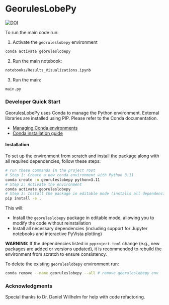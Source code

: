 
# GeorulesLobePy
[![DOI](https://zenodo.org/badge/723123162.svg)](https://doi.org/10.5281/zenodo.15717349)


To run the main code run: 
1. Activate the `georuleslobepy` environment
```bash
conda activate georuleslobepy
```
2. Run the main notebook:
``` bash
notebooks/Results_Visualizations.ipynb
```
3. Run the main:
```bash
main.py
```  


### Developer Quick Start
GeorulesLobePy uses Conda to manage the Python environment. External libraries are installed using PIP. Please refer to the Conda documentation.  
- [Managing Conda environments](https://conda.io/projects/conda/en/latest/user-guide/tasks/manage-environments.html#creating-an-environment-with-commands)
- [Conda installation guide](https://conda.io/projects/conda/en/latest/user-guide/getting-started.html#)

#### Installation
To set up the environment from scratch and install the package along with all required dependencies, follow these steps:
 
```bash
# run these commands in the project root
# Step 1: Create a new conda environment with Python 3.11
conda create -n georuleslobepy python=3.11
# Step 2: Activate the environment
conda activate georuleslobepy
# Step 3: Install the package in editable mode (installs all dependencies listed in pyproject.toml)
pip install -e .
```
This will: 
- Install the `georuleslobepy` package in editable mode, allowing you to modify the code without reinstallation
- Install all necessary dependencies (including support for Jupyter notebooks and interactive PyVista plotting)
  

**WARNING:** If the dependencies listed in `pyproject.toml` change (e.g., new packages are added or versions updated), it is recommended to rebuild the environment from scratch to ensure consistency.

To delete the existing `georuleslobepy` environment run: 
```bash
conda remove --name georuleslobepy --all # remove georuleslobepy env
```

### Acknowledgments

Special thanks to Dr. Daniel Willhelm for help with code refactoring.

